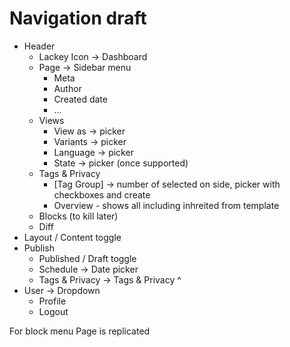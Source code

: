 # Navigation draft

 * Header
    * Lackey Icon -> Dashboard
    * Page -> Sidebar menu
      * Meta
       * Author
       * Created date
       * ...
    * Views
       * View as -> picker
       * Variants -> picker
       * Language -> picker
       * State -> picker (once supported)
   * Tags & Privacy
       * \[Tag Group\] -> number of selected on side, picker with checkboxes and create
       * Overview - shows all including inhreited from template
   * Blocks (to kill later)
   * Diff
  * Layout / Content toggle
  * Publish
    * Published / Draft toggle
    * Schedule -> Date picker
    * Tags & Privacy -> Tags & Privacy ^
  * User -> Dropdown
    * Profile
    * Logout

For block menu Page is replicated

